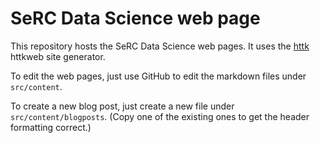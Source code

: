 # SeRC Data Science web page

This repository hosts the SeRC Data Science web pages.
It uses the [httk](https://httk.org) httkweb site generator.

To edit the web pages, just use GitHub to edit the markdown files under `src/content`.

To create a new blog post, just create a new file under `src/content/blogposts`. (Copy one of the existing ones to get the header formatting correct.)
